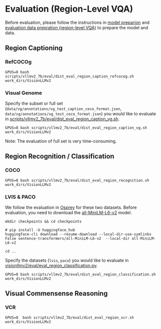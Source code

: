 # Evaluation (Region-Level VQA)


Before evaluation, please follow the instructions in [model preparion](./model.md) and [evaluation data prepration (region-level VQA)](./data_region-vqa.md) to prepare the model and data.


## Region Captioning

### RefCOCOg

```
GPUS=8 bash scripts/vllmv2_7b/eval/dist_eval_region_caption_refcocog.sh work_dirs/VisionLLMv2
```

### Visual Genome

Specify the subset or full set (`data/vg/annotations/vg_test_caption_coco_format.json`, `data/vg/annotations/vg_test_coco_format.json`) you would like to evaluate in [scripts/vllmv2_7b/eval/dist_eval_region_caption_vg.sh](https://github.com/OpenGVLab/VisionLLM/blob/7befe44a38f874fba6835445dbd0177f0b6b46d9/VisionLLMv2/scripts/vllmv2_7b/eval/dist_eval_region_caption_vg.sh#L13).

```
GPUS=8 bash scripts/vllmv2_7b/eval/dist_eval_region_caption_vg.sh work_dirs/VisionLLMv2
```

Note: The evaluation of full set is very time-consuming.


## Region Recognition / Classification

### COCO

```
GPUS=8 bash scripts/vllmv2_7b/eval/dist_eval_region_recognition.sh work_dirs/VisionLLMv2
```

### LVIS & PACO

We follow the evaluation in [Osprey](https://github.com/CircleRadon/Osprey) for these two datasets. Before evaluation, you need to download the [all-MiniLM-L6-v2](https://huggingface.co/sentence-transformers/all-MiniLM-L6-v2) model.

```
mkdir checkpoints && cd checkpoints

# pip install -U huggingface_hub
huggingface-cli download --resume-download --local-dir-use-symlinks False sentence-transformers/all-MiniLM-L6-v2  --local-dir all-MiniLM-L6-v2

cd ..
```

Specify the datasets (`lvis`, `paco`) you would like to evaluate in [visionllmv2/eval/eval_region_classification.py](https://github.com/OpenGVLab/VisionLLM/blob/7befe44a38f874fba6835445dbd0177f0b6b46d9/VisionLLMv2/visionllmv2/eval/eval_region_classification.py#L381).

```
GPUS=8 bash scripts/vllmv2_7b/eval/dist_eval_region_classification.sh work_dirs/VisionLLMv2
```


## Visual Commensense Reasoning

### VCR

```
GPUS=8  bash scripts/vllmv2_7b/eval/dist_eval_region_vcr.sh work_dirs/VisionLLMv2
```